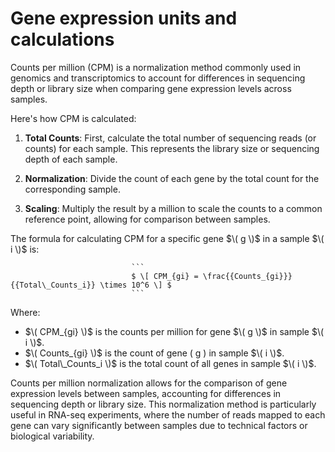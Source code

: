 # Gene expression units and calculations

Counts per million (CPM) is a normalization method commonly used in genomics and transcriptomics to account for differences in sequencing depth or library size when comparing gene expression levels across samples.

Here's how CPM is calculated:

1. **Total Counts**: First, calculate the total number of sequencing reads (or counts) for each sample. This represents the library size or sequencing depth of each sample.

2. **Normalization**: Divide the count of each gene by the total count for the corresponding sample.

3. **Scaling**: Multiply the result by a million to scale the counts to a common reference point, allowing for comparison between samples.

The formula for calculating CPM for a specific gene  $\( g \)$ in a sample $\( i \)$ is:


                               ``` 
                               $ \[ CPM_{gi} = \frac{{Counts_{gi}}}{{Total\_Counts_i}} \times 10^6 \] $
                               ```

Where:
- $\( CPM_{gi} \)$ is the counts per million for gene $\( g \)$ in sample $\( i \)$.
- $\( Counts_{gi} \)$ is the count of gene \( g \) in sample $\( i \)$.
- $\( Total\_Counts_i \)$ is the total count of all genes in sample $\( i \)$.

Counts per million normalization allows for the comparison of gene expression levels between samples, accounting for differences in sequencing depth or library size. This normalization method is particularly useful in RNA-seq experiments, where the number of reads mapped to each gene can vary significantly between samples due to technical factors or biological variability.
